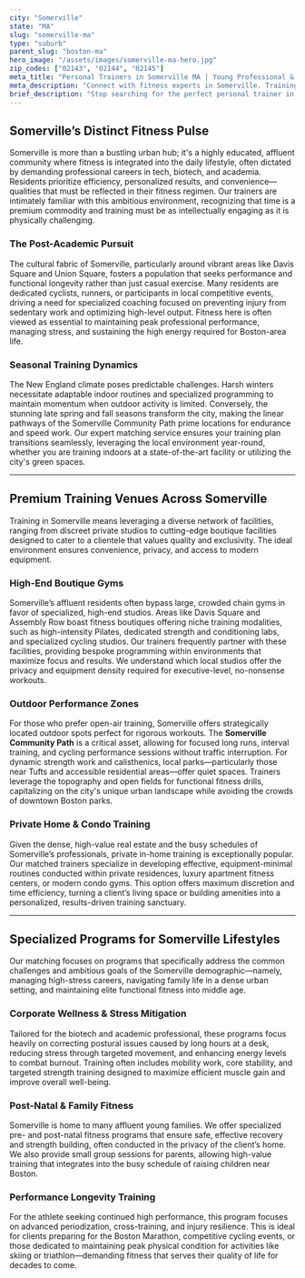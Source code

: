 ```yaml
---
city: "Somerville"
state: "MA"
slug: "somerville-ma"
type: "suburb"
parent_slug: "boston-ma"
hero_image: "/assets/images/somerville-ma-hero.jpg"
zip_codes: ["02143", "02144", "02145"]
meta_title: "Personal Trainers in Somerville MA | Young Professional & Urban Fitness"
meta_description: "Connect with fitness experts in Somerville. Training focused on functional strength, high-intensity workouts, and maximizing urban spaces."
brief_description: "Stop searching for the perfect personal trainer in Somerville. We connect affluent professionals and busy families with certified fitness experts who understand the unique demands of life near Boston. Whether you need stress-relieving sessions near Davis Square or performance training for your next competitive event, our matching service guarantees a tailored, effective partnership. Start achieving your high-level fitness goals today with a perfect Somerville fit. We specialize in discreet, high-value training that respects your demanding schedule and pursuit of excellence."
---
```

## Somerville’s Distinct Fitness Pulse

Somerville is more than a bustling urban hub; it's a highly educated, affluent community where fitness is integrated into the daily lifestyle, often dictated by demanding professional careers in tech, biotech, and academia. Residents prioritize efficiency, personalized results, and convenience—qualities that must be reflected in their fitness regimen. Our trainers are intimately familiar with this ambitious environment, recognizing that time is a premium commodity and training must be as intellectually engaging as it is physically challenging.

### The Post-Academic Pursuit

The cultural fabric of Somerville, particularly around vibrant areas like Davis Square and Union Square, fosters a population that seeks performance and functional longevity rather than just casual exercise. Many residents are dedicated cyclists, runners, or participants in local competitive events, driving a need for specialized coaching focused on preventing injury from sedentary work and optimizing high-level output. Fitness here is often viewed as essential to maintaining peak professional performance, managing stress, and sustaining the high energy required for Boston-area life.

### Seasonal Training Dynamics

The New England climate poses predictable challenges. Harsh winters necessitate adaptable indoor routines and specialized programming to maintain momentum when outdoor activity is limited. Conversely, the stunning late spring and fall seasons transform the city, making the linear pathways of the Somerville Community Path prime locations for endurance and speed work. Our expert matching service ensures your training plan transitions seamlessly, leveraging the local environment year-round, whether you are training indoors at a state-of-the-art facility or utilizing the city's green spaces.

---

## Premium Training Venues Across Somerville

Training in Somerville means leveraging a diverse network of facilities, ranging from discreet private studios to cutting-edge boutique facilities designed to cater to a clientele that values quality and exclusivity. The ideal environment ensures convenience, privacy, and access to modern equipment.

### High-End Boutique Gyms

Somerville’s affluent residents often bypass large, crowded chain gyms in favor of specialized, high-end studios. Areas like Davis Square and Assembly Row boast fitness boutiques offering niche training modalities, such as high-intensity Pilates, dedicated strength and conditioning labs, and specialized cycling studios. Our trainers frequently partner with these facilities, providing bespoke programming within environments that maximize focus and results. We understand which local studios offer the privacy and equipment density required for executive-level, no-nonsense workouts.

### Outdoor Performance Zones

For those who prefer open-air training, Somerville offers strategically located outdoor spots perfect for rigorous workouts. The **Somerville Community Path** is a critical asset, allowing for focused long runs, interval training, and cycling performance sessions without traffic interruption. For dynamic strength work and calisthenics, local parks—particularly those near Tufts and accessible residential areas—offer quiet spaces. Trainers leverage the topography and open fields for functional fitness drills, capitalizing on the city's unique urban landscape while avoiding the crowds of downtown Boston parks.

### Private Home & Condo Training

Given the dense, high-value real estate and the busy schedules of Somerville’s professionals, private in-home training is exceptionally popular. Our matched trainers specialize in developing effective, equipment-minimal routines conducted within private residences, luxury apartment fitness centers, or modern condo gyms. This option offers maximum discretion and time efficiency, turning a client’s living space or building amenities into a personalized, results-driven training sanctuary.

---

## Specialized Programs for Somerville Lifestyles

Our matching focuses on programs that specifically address the common challenges and ambitious goals of the Somerville demographic—namely, managing high-stress careers, navigating family life in a dense urban setting, and maintaining elite functional fitness into middle age.

### Corporate Wellness & Stress Mitigation

Tailored for the biotech and academic professional, these programs focus heavily on correcting postural issues caused by long hours at a desk, reducing stress through targeted movement, and enhancing energy levels to combat burnout. Training often includes mobility work, core stability, and targeted strength training designed to maximize efficient muscle gain and improve overall well-being.

### Post-Natal & Family Fitness

Somerville is home to many affluent young families. We offer specialized pre- and post-natal fitness programs that ensure safe, effective recovery and strength building, often conducted in the privacy of the client’s home. We also provide small group sessions for parents, allowing high-value training that integrates into the busy schedule of raising children near Boston.

### Performance Longevity Training

For the athlete seeking continued high performance, this program focuses on advanced periodization, cross-training, and injury resilience. This is ideal for clients preparing for the Boston Marathon, competitive cycling events, or those dedicated to maintaining peak physical condition for activities like skiing or triathlon—demanding fitness that serves their quality of life for decades to come.